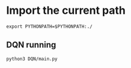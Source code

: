 
# Import the current path

```
export PYTHONPATH=$PYTHONPATH:./
``` 


## DQN running

```
python3 DQN/main.py
```